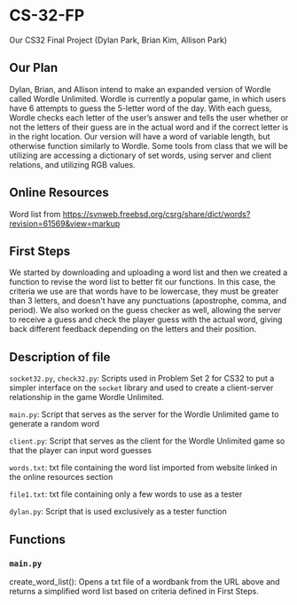 # CS-32-FP
Our CS32 Final Project (Dylan Park, Brian Kim, Allison Park)

## Our Plan
Dylan, Brian, and Allison intend to make an expanded version of Wordle called Wordle Unlimited. Wordle is currently a popular game, in which users have 6 attempts to guess the 5-letter word of the day. With each guess, Wordle checks each letter of the user’s answer and tells the user whether or not the letters of their guess are in the actual word and if the correct letter is in the right location. Our version will have a word of variable length, but otherwise function similarly to Wordle. Some tools from class that we will be utilizing are accessing a dictionary of set words, using server and client relations, and utilizing RGB values. 

## Online Resources
Word list from https://svnweb.freebsd.org/csrg/share/dict/words?revision=61569&view=markup

## First Steps
We started by downloading and uploading a word list and then we created a function to revise the word list to better fit our functions. In this case, the criteria we use are that words have to be lowercase, they must be greater than 3 letters, and doesn't have any punctuations (apostrophe, comma, and period). We also worked on the guess checker as well, allowing the server to receive a guess and check the player guess with the actual word, giving back different feedback depending on the letters and their position.

## Description of file
`socket32.py`, `check32.py`: Scripts used in Problem Set 2 for CS32 to put a simpler interface on the `socket` library and used to create a client-server relationship in the game Wordle Unlimited.

`main.py`: Script that serves as the server for the Wordle Unlimited game to generate a random word

`client.py`: Script that serves as the client for the Wordle Unlimited game so that the player can input word guesses

`words.txt`: txt file containing the word list imported from website linked in the online resources section

`file1.txt`: txt file containing only a few words to use as a tester

`dylan.py`: Script that is used exclusively as a tester function

## Functions

### `main.py`
create_word_list(): Opens a txt file of a wordbank from the URL above and returns a simplified word list based on criteria defined in First Steps.

